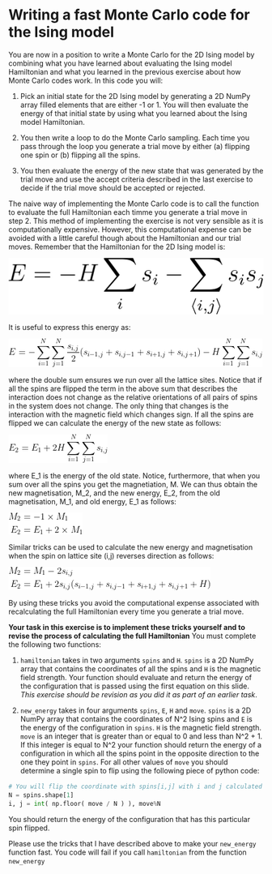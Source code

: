 # Writing a fast Monte Carlo code for the Ising model

You are now in a position to write a Monte Carlo for the 2D Ising model by combining what you have learned about evaluating the Ising model Hamiltonian 
and what you learned in the previous exercise about how Monte Carlo codes work.  In this code you will:

1. Pick an initial state for the 2D Ising model by generating a 2D NumPy array filled elements that are either -1 or 1.  You will then evaluate the energy of that initial state by using what you learned about the Ising model Hamiltonian.

2. You then write a loop to do the Monte Carlo sampling.  Each time you pass through the loop you generate a trial move by either (a) flipping one spin or (b) flipping all the spins.

3. You then evaluate the energy of the new state that was generated by the trial move and use the accept criteria described in the last exercise to decide if the trial move should be accepted or rejected.

The naive way of implementing the Monte Carlo code is to call the function to evaluate the full Hamiltonian each timme you generate a trial move in step 2.  This method of implementing the exercise is not very sensible
as it is computationally expensive.  However, this computational expense can be avoided with a little careful though about the Hamiltonian and our trial moves.  Remember that the Hamiltonian for the 2D Ising model is:

![](eq1.png)

It is useful to express this energy as:

![](eq2.png)

where the double sum ensures we run over all the lattice sites.  Notice that if all the spins are flipped the term in the above sum that describes the interaction does not change as the relative orientations of all pairs of spins 
in the system does not change.  The only thing that changes is the interaction with the magnetic field which changes sign.  If all the spins are flipped we can calculate the energy of the new state as follows:

![](eq3.png)

where E_1 is the energy of the old state.  Notice, furthermore, that when you sum over all the spins you get the magnetiation, M.  We can thus obtain the new magnetisation, M_2, and the new energy, E_2, from the old magnetisation, M_1, and old energy, E_1 as follows:

![](eq4.png)

Similar tricks can be used to calculate the new energy and magnetisation when the spin on lattice site (i,j) reverses direction as follows:

![](eq5.png)

By using these tricks you avoid the computational expense associated with recalculating the full Hamiltonian every time you generate a trial move.

__Your task in this exercise is to implement these tricks yourself and to revise the process of calculating the full Hamiltonian__  You must complete the following two functions:

1. `hamiltonian` takes in two arguments `spins` and `H`.  `spins` is a 2D NumPy array that contains the coordinates of all the spins and `H` is the magnetic field strength.  Your function should evaluate and return the energy of the configuration that is passed using the first equation on this slide.  _This exercise should be revision as you did it as part of an earlier task_.

2. `new_energy` takes in four arguments `spins`, `E`, `H` and `move`.  `spins` is a 2D NumPy array that contains the coordinates of N^2 Ising spins and `E` is the energy of the configuration in `spins`.  `H` is the magnetic field strength.  `move` is an integer that is greater than or equal to 0 and less than N^2 + 1.  If this integer is equal to N^2 your function should return the energy of a configuration in which all the spins point in the opposite direction to the one they point in `spins`.  For all other values of `move` you should determine a single spin to flip using the following piece of python code:

```python
# You will flip the coordinate with spins[i,j] with i and j calculated as follows
N = spins.shape[1]
i, j = int( np.floor( move / N ) ), move%N
```   

You should return the energy of the configuration that has this particular spin flipped.

Please use the tricks that I have described above to make your `new_energy` function fast.  You code will fail if you call `hamiltonian` from the function `new_energy`
